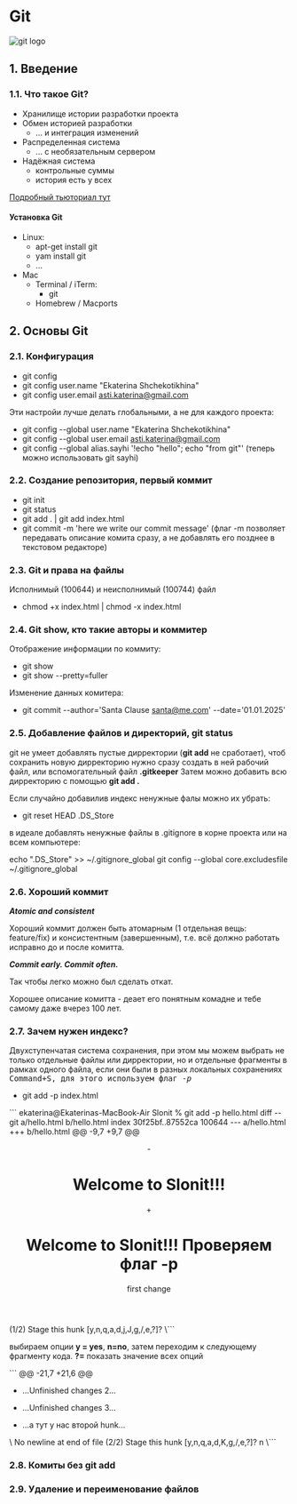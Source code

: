 # Git 
![git logo](https://upload.wikimedia.org/wikipedia/commons/thumb/e/e0/Git-logo.svg/1920px-Git-logo.svg.png)
## 1. Введение
### 1.1. Что такое Git? 

- Хранилище истории разработки проекта
- Обмен историей разработки
    - ... и интеграция изменений
- Распределенная система 
    - ... с необязательным сервером
- Надёжная система
    - контрольные суммы
    - история есть у всех

[Подробный тьюториал тут](https://www.youtube.com/watch?v=W4hoc24K93E&list=PLDyvV36pndZFHXjXuwA_NywNrVQO0aQqb&index=2 "видео на ютюб")

#### Установка Git

- Linux:
    - apt-get install git
    - yam install git
    - ...
- Mac
    - Terminal / iTerm:
        - git
    - Homebrew / Macports

## 2. Основы Git
### 2.1. Конфигурация
- git config
- git config user.name "Ekaterina Shchekotikhina"
- git config user.email asti.katerina@gmail.com

Эти настройи лучше делать глобальными, а не для каждого проекта:

- git config --global user.name "Ekaterina Shchekotikhina"
- git config --global user.email asti.katerina@gmail.com
- git config --global alias.sayhi '!echo "hello"; echo "from git"' (теперь можно использовать git sayhi)

### 2.2. Создание репозитория, первый коммит
- git init 
- git status
- git add . | git add index.html 
- git commit -m 'here we write our commit message' (флаг -m позволяет передавать описание комита сразу, а не добавлять его позднее в текстовом редакторе)

### 2.3. Git и права на файлы

Исполнимый (100644) и неисполнимый (100744) файл

- chmod +x index.html | chmod -x index.html

### 2.4. Git show, кто такие авторы и коммитер

Отображение информации по коммиту: 

- git show
- git show --pretty=fuller

Изменение данных комитера: 

- git commit --author='Santa Clause <santa@me.com>' --date='01.01.2025'

### 2.5. Добавление файлов и директорий, git status

git не умеет добавлять пустые дирректории (**git add** не сработает), чтоб сохранить новую дирректорию нужно сразу создать в ней рабочий файл, или вспомогательный файл **.gitkeeper** Затем можно добавить всю дирректорию с помощью **git add .**

Если случайно добавилив индекс ненужные фалы можно их убрать:

- git reset HEAD .DS_Store

в идеале добавлять ненужные файлы в .gitignore в корне проекта или на всем компьютере: 

echo ".DS_Store" >> ~/.gitignore_global
git config --global core.excludesfile ~/.gitignore_global
### 2.6. Хороший коммит

***Atomic and consistent***

Хороший коммит должен быть атомарным (1 отдельная вещь: feature/fix) и консистентным (завершенным), т.е. всё должно работать исправно до и после комитта.

***Commit early. Commit often.***

Так чтобы легко можно был сделать откат. 

Хорошее описание комитта - деает его понятным комадне и тебе самому даже вчерез 100 лет.

### 2.7. Зачем нужен индекс?

Двухступенчатая система сохранения, при этом мы можем выбрать не только  отдельные файлы или дирректории, но и отдельные фрагменты в рамках одного файла, если они были в разных локальных сохранениях <kbd>Command<kbd>+<kbd>S<kbd>, для этого используем флаг *-p*

- git add -p index.html

\```
ekaterina@Ekaterinas-MacBook-Air Slonit % git add -p hello.html
diff --git a/hello.html b/hello.html
index 30f25bf..87552ca 100644
--- a/hello.html
+++ b/hello.html
@@ -9,7 +9,7 @@
 </head>
 <body>
     <header>
-        <h1>Welcome to Slonit!!!</h1>
+        <h1>Welcome to Slonit!!! Проверяем флаг -p </h1>
         <p>first change</p>
     </header>
     <main>
(1/2) Stage this hunk [y,n,q,a,d,j,J,g,/,e,?]?
\```

выбираем опции **y = yes**, **n=no**, затем переходим к следующему фрагменту кода.
**?=** показать значение всех опций

\```
@@ -21,7 +21,6 @@
     <script>
         helloGitty();
     </script>
-    <p>...Unfinished changes 2...</p> 
-    <p>...Unfinished changes 3...</p>
+    <p>...а тут у нас второй hunk...</p> 
 </body>
 </html>
\ No newline at end of file
(2/2) Stage this hunk [y,n,q,a,d,K,g,/,e,?]? n
\```

### 2.8. Комиты без git add
### 2.9. Удаление и переименование файлов
